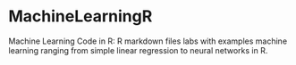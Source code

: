 # MachineLearningR
Machine Learning Code in R: R markdown files labs with examples machine learning ranging from simple linear regression to neural networks in R.
